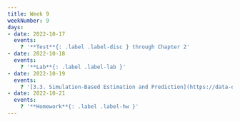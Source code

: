 ```yaml
---
title: Week 9
weekNumber: 9
days:
- date: 2022-10-17
  events:
    ? '**Test**{: .label .label-disc } through Chapter 2'
- date: 2022-10-18
  events:
    ? '**Lab**{: .label .label-lab }'
- date: 2022-10-19
  events:
    ? '[3.3. Simulation-Based Estimation and Prediction](https://data-ohio.github.io/introductory-data-science/3/3/3_3_simulation.html)'
- date: 2022-10-21
  events:
    ? '**Homework**{: .label .label-hw }'
---
```


